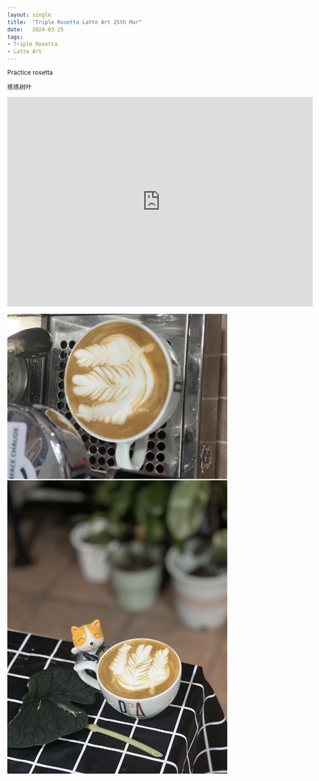 ```yaml
---
layout: single
title:  "Triple Rosetta Latte Art 25th Mar"
date:   2024-03-25
tags:
- Triple Rosetta
- Latte Art
---
```



Practice rosetta

练练树叶


<div class="embed-container">
  <iframe
      src="https://www.youtube.com/embed/ytt2zRw8GZY"
      width="700"
      height="480"
      frameborder="0"
      allowfullscreen="true">
  </iframe>
</div>



![](/assets/img/2024/03/25/IMG_4829.jpg)
![](/assets/img/2024/03/25/IMG_4831.jpg)

